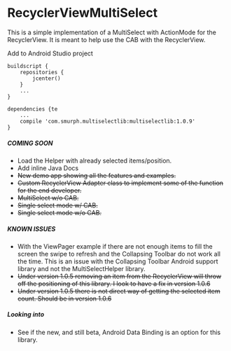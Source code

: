 # RecyclerViewMultiSelect
This is a simple implementation of a MultiSelect with ActionMode for the RecyclerView. It is meant to help use the CAB with the RecyclerView.

Add to Android Studio project
```
buildscript {
    repositories {
        jcenter()
    }
    ...
}
```

```
dependencies {te
    ...
    compile 'com.smurph.multiselectlib:multiselectlib:1.0.9'
}
```

##### COMING SOON
* Load the Helper with already selected items/position.
* Add inline Java Docs
* ~~New demo app showing all the features and examples.~~
* ~~Custom RecyclerView Adapter class to implement some of the function for the end developer.~~
* ~~MultiSelect w/o CAB.~~
* ~~Single select mode w/ CAB.~~
* ~~Single select mode w/o CAB.~~

##### KNOWN ISSUES
* With the ViewPager example if there are not enough items to fill the screen the swipe to refresh and the Collapsing Toolbar do not work all the time. This is an issue with the Collapsing Toolbar Android support library and not the MultiSelectHelper library.
* ~~Under version 1.0.5 removing an item from the RecyclerView will throw off the positioning of this library. I look to have a fix in version 1.0.6~~
* ~~Under version 1.0.5 there is not direct way of getting the selected item count. Should be in version 1.0.6~~

##### Looking into
* See if the new, and still beta, Android Data Binding is an option for this library.
